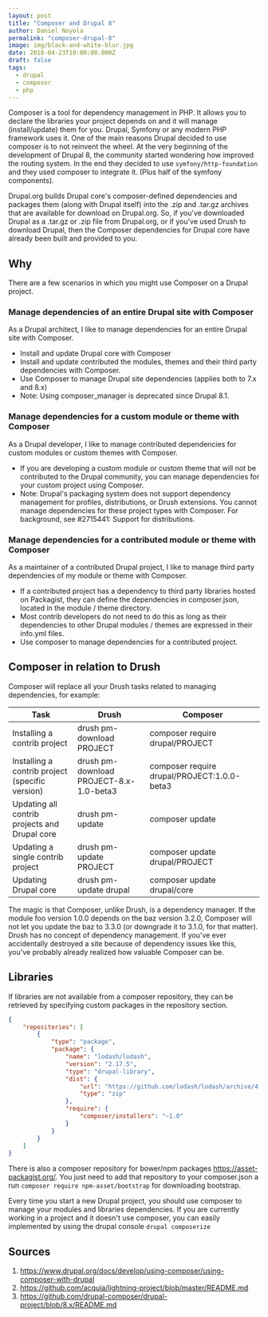 ```yaml
---
layout: post
title: "Composer and Drupal 8"
author: Daniel Noyola
permalink: "composer-drupal-8"
image: img/black-and-white-blur.jpg
date: 2018-04-23T10:00:00.000Z
draft: false
tags:
  - drupal
  - composer
  - php
---
```


Composer is a tool for dependency management in PHP. It allows you to declare the libraries your project depends on and it will manage (install/update) them for you. Drupal,  Symfony or any modern PHP framework uses it.
One of the main reasons Drupal decided to use composer is to not reinvent the wheel. At the very beginning of the development of Drupal 8, the community started wondering how improved the routing system. In the end they decided to use `symfony/http-foundation` and they used composer to integrate it. (Plus half of the symfony components).

Drupal.org builds Drupal core's composer-defined dependencies and packages them (along with Drupal itself) into the .zip and .tar.gz archives that are available for download on Drupal.org. So, if you've downloaded Drupal as a .tar.gz or .zip file from Drupal.org, or if you've used Drush to download Drupal, then the Composer dependencies for Drupal core have already been built and provided to you.

## Why
There are a few scenarios in which you might use Composer on a Drupal project.

### Manage dependencies of an entire Drupal site with Composer
As a Drupal architect, I like to manage dependencies for an entire Drupal site with Composer.

* Install and update Drupal core with Composer
* Install and update contributed the modules, themes and their third party dependencies with Composer.
* Use Composer to manage Drupal site dependencies (applies both to 7.x and 8.x)
* Note: Using composer_manager is deprecated since Drupal 8.1.

### Manage dependencies for a custom module or theme with Composer
As a Drupal developer, I like to manage contributed dependencies for custom modules or custom themes with Composer.

* If you are developing a custom module or custom theme that will not be contributed to the Drupal community, you can manage dependencies for your custom project using Composer.
* Note: Drupal's packaging system does not support dependency management for profiles, distributions, or Drush extensions. You cannot manage dependencies for these project types with Composer. For background, see #2715441: Support for distributions.

### Manage dependencies for a contributed module or theme with Composer
As a maintainer of a contributed Drupal project, I like to manage third party dependencies of my module or theme with Composer.

* If a contributed project has a dependency to third party libraries hosted on Packagist, they can define the dependencies in composer.json, located in the module / theme directory.
* Most contrib developers do not need to do this as long as their dependencies to other Drupal modules / themes are expressed in their info.yml files.
* Use composer to manage dependencies for a contributed project.

## Composer in relation to Drush
Composer will replace all your Drush tasks related to managing dependencies, for example:

| Task                                            | Drush                                   | Composer                                    |
|-------------------------------------------------|-----------------------------------------|---------------------------------------------|
| Installing a contrib project                    | drush pm-download PROJECT               | composer require drupal/PROJECT             |
| Installing a contrib project (specific version) | drush pm-download PROJECT-8.x-1.0-beta3 | composer require drupal/PROJECT:1.0.0-beta3 |
| Updating all contrib projects and Drupal core   | drush pm-update                         | composer update                             |
| Updating a single contrib project               | drush pm-update PROJECT                 | composer update drupal/PROJECT              |
| Updating Drupal core                            | drush pm-update drupal                  | composer update drupal/core                 |

The magic is that Composer, unlike Drush, is a dependency manager. If the module foo version 1.0.0 depends on the baz version 3.2.0, Composer will not let you update the baz to 3.3.0 (or downgrade it to 3.1.0, for that matter). Drush has no concept of dependency management. If you've ever accidentally destroyed a site because of dependency issues like this, you've probably already realized how valuable Composer can be.

## Libraries
If libraries are not available from a composer repository, they can be retrieved by specifying custom packages in the repository section.

```json
{
    "repositories": [
        {
            "type": "package",
            "package": {
                "name": "lodash/lodash",
                "version": "2.17.5",
                "type": "drupal-library",
                "dist": {
                    "url": "https://github.com/lodash/lodash/archive/4.17.5.zip",
                    "type": "zip"
                },
                "require": {
                    "composer/installers": "~1.0"
                }
            }
        }
    ]
}
```
There is also a composer repository for bower/npm packages https://asset-packagist.org/. You just need to add that repository to your composer.json a run `composer require npm-asset/bootstrap` for downloading bootstrap.

Every time you start a new Drupal project, you should use composer to manage your modules and libraries dependencies. If you are currently working in a project and it doesn't use composer, you can easily implemented by using the drupal console `drupal composerize`


## Sources
1. https://www.drupal.org/docs/develop/using-composer/using-composer-with-drupal
2. https://github.com/acquia/lightning-project/blob/master/README.md
3. https://github.com/drupal-composer/drupal-project/blob/8.x/README.md
